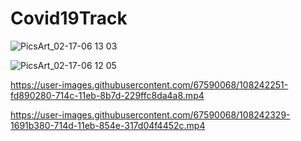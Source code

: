 # Covid19Track


![PicsArt_02-17-06 13 03](https://user-images.githubusercontent.com/67590068/108242134-dcc0ad00-714c-11eb-89ef-dc7979412bc3.jpg)


![PicsArt_02-17-06 12 05](https://user-images.githubusercontent.com/67590068/108241460-28268b80-714c-11eb-85c3-bc59c80693c3.jpg)


https://user-images.githubusercontent.com/67590068/108242251-fd890280-714c-11eb-8b7d-229ffc8da4a8.mp4


https://user-images.githubusercontent.com/67590068/108242329-1691b380-714d-11eb-854e-317d04f4452c.mp4

